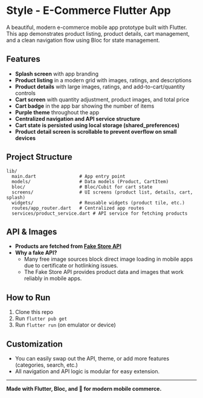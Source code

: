 # Style - E-Commerce Flutter App

A beautiful, modern e-commerce mobile app prototype built with Flutter. This app demonstrates product listing, product details, cart management, and a clean navigation flow using Bloc for state management.

## Features

- **Splash screen** with app branding
- **Product listing** in a modern grid with images, ratings, and descriptions
- **Product details** with large images, ratings, and add-to-cart/quantity controls
- **Cart screen** with quantity adjustment, product images, and total price
- **Cart badge** in the app bar showing the number of items
- **Purple theme** throughout the app
- **Centralized navigation and API service structure**
- **Cart state is persisted using local storage (shared_preferences)**
- **Product detail screen is scrollable to prevent overflow on small devices**

## Project Structure

```
lib/
  main.dart                # App entry point
  models/                  # Data models (Product, CartItem)
  bloc/                    # Bloc/Cubit for cart state
  screens/                 # UI screens (product list, details, cart, splash)
  widgets/                 # Reusable widgets (product tile, etc.)
  routes/app_router.dart   # Centralized app routes
  services/product_service.dart # API service for fetching products
```

## API & Images

- **Products are fetched from [Fake Store API](https://fakestoreapi.com/)**
- **Why a fake API?**
  - Many free image sources block direct image loading in mobile apps due to certificate or hotlinking issues.
  - The Fake Store API provides product data and images that work reliably in mobile apps.

## How to Run

1. Clone this repo
2. Run `flutter pub get`
3. Run `flutter run` (on emulator or device)

## Customization
- You can easily swap out the API, theme, or add more features (categories, search, etc.)
- All navigation and API logic is modular for easy extension.

---

**Made with Flutter, Bloc, and 💜 for modern mobile commerce.**
